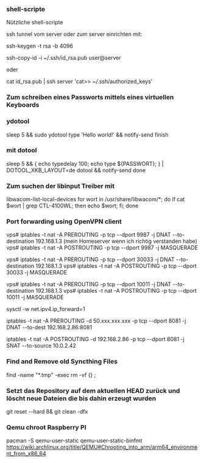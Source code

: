 ### shell-scripte
Nützliche shell-scripte

ssh tunnel vom server oder zum server
einrichten mit:

ssh-keygen -t rsa -b 4096 

ssh-copy-id -i ~/.ssh/id_rsa.pub user@server 

oder

cat id_rsa.pub | ssh server 'cat>> ~/.ssh/authorized_keys'

### Zum schreiben eines Passworts mittels eines virtuellen Keyboards

### ydotool
sleep 5 && sudo ydotool type 'Hello world!' && notify-send finish

### mit dotool

sleep 5 && { echo typedelay 100; echo type ${PASSWORT}; } | DOTOOL_XKB_LAYOUT=de dotool && notify-send done

### Zum suchen der libinput Treiber mit
libwacom-list-local-devices
for wort in /usr/share/libwacom/*; do if cat $wort | grep CTL-4100WL; then echo $wort; fi; done

### Port forwarding using OpenVPN client

vps# iptables -t nat -A PREROUTING  -p tcp --dport 9987 -j DNAT --to-destination 192.168.1.3 (mein Homeserver wenn ich richtig verstanden habe)
vps# iptables -t nat -A POSTROUTING -p tcp --dport 9987 -j MASQUERADE

vps# iptables -t nat -A PREROUTING  -p tcp --dport 30033 -j DNAT --to-destination 192.168.1.3
vps# iptables -t nat -A POSTROUTING -p tcp --dport 30033 -j MASQUERADE

vps# iptables -t nat -A PREROUTING  -p tcp --dport 10011 -j DNAT --to-destination 192.168.1.3
vps# iptables -t nat -A POSTROUTING -p tcp --dport 10011 -j MASQUERADE

sysctl -w net.ipv4.ip_forward=1

iptables -t nat -A PREROUTING -d 50.xxx.xxx.xxx -p tcp --dport 8081 -j DNAT --to-dest 192.168.2.86:8081

iptables -t nat -A POSTROUTING -d 192.168.2.86 -p tcp --dport 8081 -j SNAT --to-source 10.0.2.42

### Find and Remove old Syncthing Files
find -name "*.tmp" -exec rm -vf {} \;

### Setzt das Repository auf dem aktuellen HEAD zurück und löscht neue Dateien die bis dahin erzeugt wurden

git reset --hard 8& git clean -dfx

### Qemu chroot Raspberry PI
pacman -S qemu-user-static qemu-user-static-binfmt
https://wiki.archlinux.org/title/QEMU#Chrooting_into_arm/arm64_environment_from_x86_64
